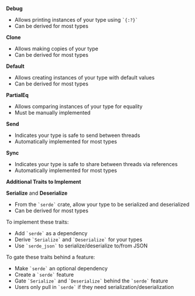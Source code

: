 
**Debug**

-   Allows printing instances of your type using  `` `{:?}` ``
-   Can be derived for most types

**Clone**

-   Allows making copies of your type
-   Can be derived for most types

**Default**

-   Allows creating instances of your type with default values
-   Can be derived for most types

**PartialEq**

-   Allows comparing instances of your type for equality
-   Must be manually implemented

**Send**

-   Indicates your type is safe to send between threads
-   Automatically implemented for most types

**Sync**

-   Indicates your type is safe to share between threads via references
-   Automatically implemented for most types

**Additional Traits to Implement**

**Serialize** and **Deserialize**

-   From the  `` `serde` ``  crate, allow your type to be serialized and deserialized
-   Can be derived for most types

To implement these traits:

-   Add  `` `serde` ``  as a dependency
-   Derive  `` `Serialize` ``  and  `` `Deserialize` ``  for your types
-   Use  `` `serde_json` ``  to serialize/deserialize to/from JSON

To gate these traits behind a feature:

-   Make  `` `serde` ``  an optional dependency
-   Create a  `` `serde` ``  feature
-   Gate  `` `Serialize` ``  and  `` `Deserialize` ``  behind the  `` `serde` ``  feature
-   Users only pull in  `` `serde` ``  if they need serialization/deserialization